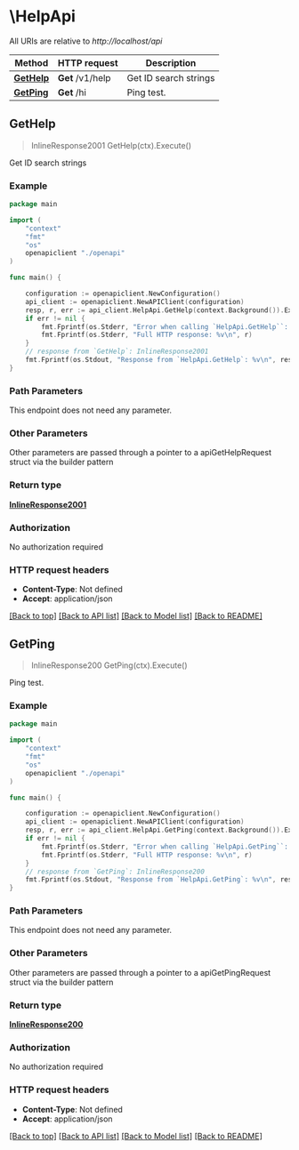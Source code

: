 # \HelpApi

All URIs are relative to *http://localhost/api*

Method | HTTP request | Description
------------- | ------------- | -------------
[**GetHelp**](HelpApi.md#GetHelp) | **Get** /v1/help | Get ID search strings
[**GetPing**](HelpApi.md#GetPing) | **Get** /hi | Ping test.



## GetHelp

> InlineResponse2001 GetHelp(ctx).Execute()

Get ID search strings



### Example

```go
package main

import (
    "context"
    "fmt"
    "os"
    openapiclient "./openapi"
)

func main() {

    configuration := openapiclient.NewConfiguration()
    api_client := openapiclient.NewAPIClient(configuration)
    resp, r, err := api_client.HelpApi.GetHelp(context.Background()).Execute()
    if err != nil {
        fmt.Fprintf(os.Stderr, "Error when calling `HelpApi.GetHelp``: %v\n", err)
        fmt.Fprintf(os.Stderr, "Full HTTP response: %v\n", r)
    }
    // response from `GetHelp`: InlineResponse2001
    fmt.Fprintf(os.Stdout, "Response from `HelpApi.GetHelp`: %v\n", resp)
}
```

### Path Parameters

This endpoint does not need any parameter.

### Other Parameters

Other parameters are passed through a pointer to a apiGetHelpRequest struct via the builder pattern


### Return type

[**InlineResponse2001**](InlineResponse2001.md)

### Authorization

No authorization required

### HTTP request headers

- **Content-Type**: Not defined
- **Accept**: application/json

[[Back to top]](#) [[Back to API list]](../README.md#documentation-for-api-endpoints)
[[Back to Model list]](../README.md#documentation-for-models)
[[Back to README]](../README.md)


## GetPing

> InlineResponse200 GetPing(ctx).Execute()

Ping test.



### Example

```go
package main

import (
    "context"
    "fmt"
    "os"
    openapiclient "./openapi"
)

func main() {

    configuration := openapiclient.NewConfiguration()
    api_client := openapiclient.NewAPIClient(configuration)
    resp, r, err := api_client.HelpApi.GetPing(context.Background()).Execute()
    if err != nil {
        fmt.Fprintf(os.Stderr, "Error when calling `HelpApi.GetPing``: %v\n", err)
        fmt.Fprintf(os.Stderr, "Full HTTP response: %v\n", r)
    }
    // response from `GetPing`: InlineResponse200
    fmt.Fprintf(os.Stdout, "Response from `HelpApi.GetPing`: %v\n", resp)
}
```

### Path Parameters

This endpoint does not need any parameter.

### Other Parameters

Other parameters are passed through a pointer to a apiGetPingRequest struct via the builder pattern


### Return type

[**InlineResponse200**](InlineResponse200.md)

### Authorization

No authorization required

### HTTP request headers

- **Content-Type**: Not defined
- **Accept**: application/json

[[Back to top]](#) [[Back to API list]](../README.md#documentation-for-api-endpoints)
[[Back to Model list]](../README.md#documentation-for-models)
[[Back to README]](../README.md)

